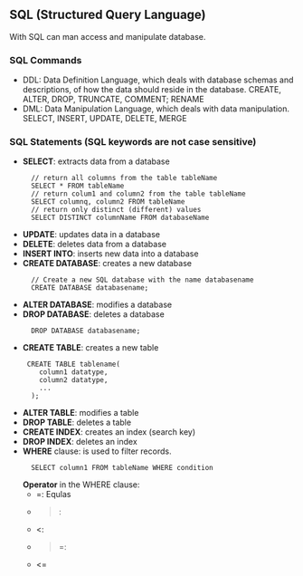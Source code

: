 ## SQL (Structured Query Language)
With SQL can man access and manipulate database.

### SQL Commands
- DDL: Data Definition Language, which deals with database schemas and descriptions, of how the data should reside in the database. CREATE, ALTER, DROP, TRUNCATE, COMMENT; RENAME
- DML: Data Manipulation Language, which deals with data manipulation. SELECT, INSERT, UPDATE, DELETE, MERGE
  
### SQL Statements (SQL keywords are not case sensitive)
- **SELECT**: extracts data from a database
  ```
    // return all columns from the table tableName
    SELECT * FROM tableName
    // return colum1 and column2 from the table tableName
    SELECT columnq, column2 FROM tableName
    // return only distinct (different) values
    SELECT DISTINCT columnName FROM databaseName
  ```
- **UPDATE**: updates data in a database
- **DELETE**: deletes data from a database
- **INSERT INTO**: inserts new data into a database
- **CREATE DATABASE**: creates a new database
  ```
    // Create a new SQL database with the name databasename
    CREATE DATABASE databasename;
  ```
- **ALTER DATABASE**: modifies a database
- **DROP DATABASE**: deletes a database
  ```
    DROP DATABASE databasename;
  ```
- **CREATE TABLE**: creates a new table
  ```
   CREATE TABLE tablename(
      column1 datatype,
      column2 datatype,
      ...
    );
  ```
- **ALTER TABLE**: modifies a table
- **DROP TABLE**: deletes a table
- **CREATE INDEX**: creates an index (search key)
- **DROP INDEX**: deletes an index
- **WHERE** clause: is used to filter records.
  ```
    SELECT column1 FROM tableName WHERE condition
  ```
  **Operator** in the WHERE clause:
  - =: Equlas
  - >:
  - <:
  - >=:
  - <=

